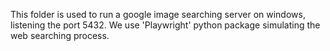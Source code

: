 This folder is used to run a google image searching server on windows, listening the port 5432.
We use 'Playwright' python package simulating the web searching process.
